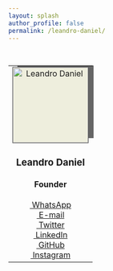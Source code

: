 ```yaml
---
layout: splash
author_profile: false
permalink: /leandro-daniel/
---
```


<br />

<table style="margin-left: auto; margin-right: auto; border: none; width: 600px" cellspacing="0" cellpadding="0">
  <tr>
    <td style="text-align: center;">
      <img src="/assets/images/leandrodaniel-avatar.png" alt="Leandro Daniel" style="border-radius: width:150px; height:150px; border: solid 1px #555; background-color: #eed; box-shadow: 10px -10px rgba(0,0,0,0.6); -moz-box-shadow: 10px -10px rgba(0,0,0,0.6); -webkit-box-shadow: 10px -10px rgba(0,0,0,0.6); -o-box-shadow: 10px -10px rgba(0,0,0,0.6);">
      <br />
      <h3><strong>Leandro Daniel</strong></h3>
      <h4>Founder</h4>
      <a href="https://wa.me/5511960784444" target="_blank" class="btn btn--info btn--x-large"><span class="fab fa-whatsapp">&nbsp;WhatsApp</span></a>
      <br />
      <a href="mailto:leandro.daniel@deeployer.com" target="_blank" class="btn btn--info btn--x-large"><span class="fas fa-fw fa-envelope">&nbsp;E-mail</span></a>
      <br />
      <a href="https://twitter.com/leandronet" target="_blank" class="btn btn--info btn--x-large"><span class="fab fa-fw fa-twitter">&nbsp;Twitter</span></a>
      <br />
      <a href="https://www.linkedin.com/in/leandrodaniel" target="_blank" class="btn btn--info btn--x-large"><span class="fab fa-fw fa-linkedin">&nbsp;LinkedIn</span></a>
      <br />
      <a href="https://github.com/ldaniel" target="_blank" class="btn btn--info btn--x-large"><span class="fab fa-fw fa-github">&nbsp;GitHub</span></a>
      <br />
      <a href="https://instagram.com/leandro.o.daniel" target="_blank" class="btn btn--info btn--x-large"><span class="fab fa-fw fa-instagram">&nbsp;Instagram</span></a>
    </td>
  </tr>
</table>

